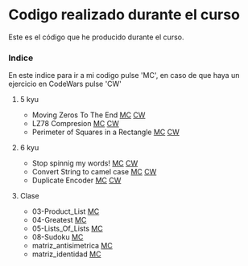 Codigo realizado durante el curso
=================================
Este es el código que he producido durante el curso.
### Indice
En este indice para ir a mi codigo pulse 'MC', en caso de que haya un ejercicio en CodeWars  pulse 'CW' 
1. 5 kyu 
    - Moving Zeros To The End [MC](./5_kyu/moving_zeros_to_the_end/moving_zeros_to_the_end.py) [CW](https://www.codewars.com/kata/52597aa56021e91c93000cb0)
    - LZ78 Compresion [MC](./5_kyu/LZ78_compresion/) [CW](https://www.codewars.com/kata/5db42a943c3c65001dcedb1a)
    - Perimeter of Squares in a Rectangle [MC](./5_kyu/perimeter_of_squares_in_a_rectangle/) [CW](https://www.codewars.com/kata/559a28007caad2ac4e000083)
2. 6 kyu
    - Stop spinnig my words! [MC](./6_kyu/stop_spinnig_my_words) [CW](https://www.codewars.com/kata/5264d2b162488dc400000001)
    - Convert String to camel case [MC](./6_kyu/Convert_String_to_camel_case/) [CW](https://www.codewars.com/kata/517abf86da9663f1d2000003/python)
    - Duplicate Encoder [MC](./6_kyu/Duplicate_Encoder/) [CW](https://www.codewars.com/kata/54b42f9314d9229fd6000d9c)


3. Clase
    - 03-Product_List [MC](./clase/03-Product_List.py)
    - 04-Greatest [MC](./clase/04-Greatest.py)
    - 05-Lists_Of_Lists [MC](./clase/05-Lists_Of_Lists.py)
    - 08-Sudoku [MC](./clase/08-Sudoku.py)
    - matriz_antisimetrica [MC](./clase/matriz_antisimetrica.py)
    - matriz_identidad [MC](./clase/matriz_identidad.py)